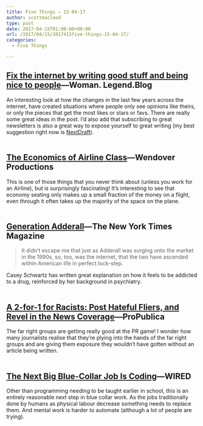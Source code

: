 ```yaml
---
title: Five Things – 15-04-17
author: scottmacleod
type: post
date: 2017-04-15T01:00:00+00:00
url: /2017/04/15/2017415five-things-15-04-17/
categories:
  - Five Things

---
```

## [Fix the internet by writing good stuff and being nice to people][1]—Woman. Legend.Blog

An interesting look at how the changes in the last few years across the internet, have created situations where people only see opinions like theirs, or only the pieces that get the most likes or stars or favs. There are really some great ideas in the post. I’d also add that subscribing to great newsletters is also a great way to expose yourself to great writing (my best suggestion right now is [NextDraft][2]).  
 

## [The Economics of Airline Class][3]—Wendover Productions

This is one of those things that you never think about (unless you work for an Airline), but is surprisingly fascinating! It’s interesting to see that economy seating only makes up a small fraction of the money on a flight, even through it often takes up the majority of the space on the plane.  
 

## [Generation Adderall][4]—The New York Times Magazine

> It didn’t escape me that just as Adderall was surging onto the market in the 1990s, so, too, was the internet, that the two have ascended within American life in perfect lock-step.

Casey Schwartz has written great explanation on how it feels to be addicted to a drug, reinforced by her background in psychiatry.  
 

## [A 2-for-1 for Racists: Post Hateful Fliers, and Revel in the News Coverage][5]—ProPublica

The far right groups are getting really good at the PR game! I wonder how many journalists realise that they’re plying into the hands of the far right groups and are giving them exposure they wouldn’t have gotten without an article being written.  
 

## [The Next Big Blue-Collar Job Is Coding][6]—WIRED

Other than programming needing to be taught earlier in school, this is an entirely reasonable next step in blue collar work. As the jobs traditionally done by humans as physical labour decrease something needs to replace them. And mental work is harder to automate (although a lot of people are trying).

 [1]: http://blog.vickiboykis.com/2016/11/20/fix-the-internet/
 [2]: http://nextdraft.com/
 [3]: https://www.youtube.com/watch?v=BzB5xtGGsTc
 [4]: https://www.nytimes.com/2016/10/16/magazine/generation-adderall-addiction.html
 [5]: https://www.propublica.org/article/a-2-for-1-for-racists-post-hateful-fliers-and-revel-in-the-news-coverage
 [6]: https://www.wired.com/2017/02/programming-is-the-new-blue-collar-job/